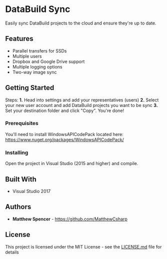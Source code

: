 # DataBuild Sync

Easily sync DataBuild projects to the cloud and ensure they're up to date.

## Features

* Parallel transfers for SSDs
* Multiple users
* Dropbox and Google Drive support
* Multiple logging options
* Two-way image sync

## Getting Started

Steps:
**1.** Head into settings and add your representatives (users)
**2.** Select your new user account and add DataBuild projects you want to be sync
**3.** Set your destination folder and click "Copy". You're done!

### Prerequisites

You'll need to install WindowsAPICodePack located here: https://www.nuget.org/packages/WindowsAPICodePack/

### Installing

Open the project in Visual Studio (2015 and higher) and compile.

## Built With

* Visual Studio 2017

## Authors

* **Matthew Spencer** - https://github.com/MatthewCsharp

## License

This project is licensed under the MIT License - see the [LICENSE.md](LICENSE.md) file for details

